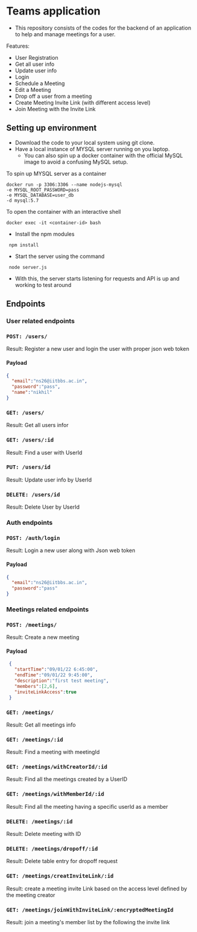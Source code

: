 # Teams application

- This repository consists of the codes for the backend of an application to help and manage meetings for a user.

Features:
- User Registration
- Get all user info
- Update user info
- Login
- Schedule a Meeting
- Edit a Meeting
- Drop off a user from a meeting
- Create Meeting Invite Link (with different access level)
- Join Meeting with the Invite Link 

## Setting up environment
- Download the code to your local system using git clone.
- Have a local instance of MYSQL server running on you laptop.
     - You can also spin up a docker container with the official MySQL image to avoid a confusing MySQL setup.

To spin up MYSQL server as a container

```
docker run -p 3306:3306 --name nodejs-mysql 
-e MYSQL_ROOT_PASSWORD=pass 
-e MYSQL_DATABASE=user_db 
-d mysql:5.7
```

To open the container with an interactive shell

```
docker exec -it <container-id> bash
```
 
- Install the npm modules
```
 npm install
 ```
- Start the server using the command
```
 node server.js
 ```
- With this, the server starts listening for requests and API is up and working to test around

## Endpoints
### User related endpoints
### `POST: /users/`
Result:
Register a new user and login the user with proper json web token
#### Payload
  ```json
  {
    "email":"ns26@iitbbs.ac.in",
    "password":"pass",
    "name":"nikhil"
  }
  ```

### `GET: /users/`
Result:
Get all users infor

### `GET: /users/:id`
Result:
Find a user with UserId 

### `PUT: /users/id`
Result:
Update user info by UserId

### `DELETE: /users/id`
Result:
Delete User by UserId

### Auth endpoints
### `POST: /auth/login`
Result:
Login a new user along with Json web token 
#### Payload
  ```json
  {
    "email":"ns26@iitbbs.ac.in",
    "password":"pass"
  }
  ```
### Meetings related endpoints

### `POST: /meetings/`
Result:
Create a new meeting
#### Payload
 ```json
  {
    "startTime":"09/01/22 6:45:00",
    "endTime":"09/01/22 9:45:00",
    "description":"first test meeting",
    "members":[2,6],
    "inviteLinkAccess":true
  }
 ```

### `GET: /meetings/`
Result:
Get all meetings info

### `GET: /meetings/:id`
Result:
Find a meeting with meetingId 

### `GET: /meetings/withCreatorId/:id`
Result:
Find all the meetings created by a UserID

### `GET: /meetings/withMemberId/:id`
Result:
Find all the meeting having a specific userId as a member 

### `DELETE: /meetings/:id`
Result:
Delete meeting with ID

### `DELETE: /meetings/dropoff/:id`
Result:
Delete table entry for dropoff request

### `GET: /meetings/creatInviteLink/:id`
Result: create a meeting invite Link based on the access level defined by the meeting creator

### `GET: /meetings/joinWithInviteLink/:encryptedMeetingId`
Result: join a meeting's member list by the following the invite link